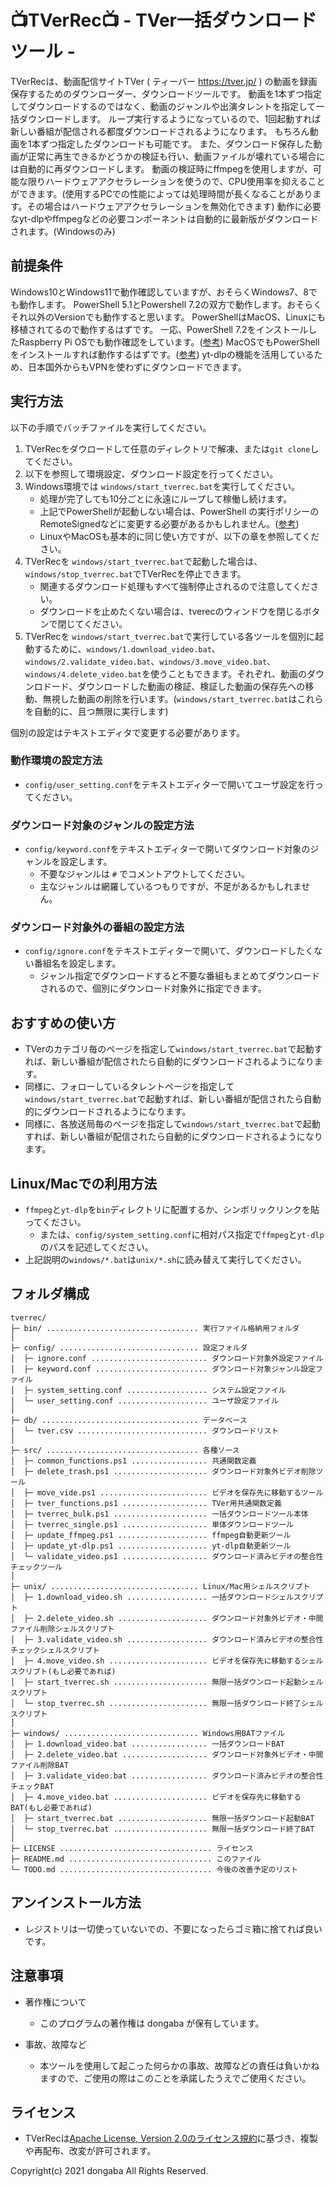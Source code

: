 # :tv:**TVerRec**:tv: - TVer一括ダウンロードツール -

TVerRecは、動画配信サイトTVer ( ティーバー <https://tver.jp/> ) の動画を録画保存するためのダウンローダー、ダウンロードツールです。
動画を1本ずつ指定してダウンロードするのではなく、動画のジャンルや出演タレントを指定して一括ダウンロードします。
ループ実行するようになっているので、1回起動すれば新しい番組が配信される都度ダウンロードされるようになります。
もちろん動画を1本ずつ指定したダウンロードも可能です。
また、ダウンロード保存した動画が正常に再生できるかどうかの検証も行い、動画ファイルが壊れている場合には自動的に再ダウンロードします。
動画の検証時にffmpegを使用しますが、可能な限りハードウェアアクセラレーションを使うので、CPU使用率を抑えることができます。(使用するPCでの性能によっては処理時間が長くなることがあります。その場合はハードウェアアクセラレーションを無効化できます)
動作に必要なyt-dlpやffmpegなどの必要コンポーネントは自動的に最新版がダウンロードされます。(Windowsのみ)

## 前提条件

Windows10とWindows11で動作確認していますが、おそらくWindows7、8でも動作します。
PowerShell 5.1とPowershell 7.2の双方で動作します。おそらくそれ以外のVersionでも動作すると思います。
PowerShellはMacOS、Linuxにも移植されてるので動作するはずです。
一応、PowerShell 7.2をインストールしたRaspberry Pi OSでも動作確認をしています。([参考](https://docs.microsoft.com/ja-jp/powershell/scripting/install/install-raspbian?view=powershell-7.2))
MacOSでもPowerShellをインストールすれば動作するはずです。([参考](https://docs.microsoft.com/ja-jp/powershell/scripting/install/installing-powershell-on-macos?view=powershell-7.2))
yt-dlpの機能を活用しているため、日本国外からもVPNを使わずにダウンロードできます。

## 実行方法

以下の手順でバッチファイルを実行してください。

1. TVerRecをダウロードして任意のディレクトリで解凍、または`git clone`してください。
2. 以下を参照して環境設定、ダウンロード設定を行ってください。
3. Windows環境では `windows/start_tverrec.bat`を実行してください。
    - 処理が完了しても10分ごとに永遠にループして稼働し続けます。
    - 上記でPowerShellが起動しない場合は、PowerShell の実行ポリシーのRemoteSignedなどに変更する必要があるかもしれません。([参考](https://docs.microsoft.com/ja-jp/powershell/module/microsoft.powershell.core/about/about_execution_policies?view=powershell-7.2))
    - LinuxやMacOSも基本的に同じ使い方ですが、以下の章を参照してください。
4. TVerRecを `windows/start_tverrec.bat`で起動した場合は、`windows/stop_tverrec.bat`でTVerRecを停止できます。
    - 関連するダウンロード処理もすべて強制停止されるので注意してください。
    - ダウンロードを止めたくない場合は、tverecのウィンドウを閉じるボタンで閉じてください。
5. TVerRecを `windows/start_tverrec.bat`で実行している各ツールを個別に起動するために、`windows/1.download_video.bat`、`windows/2.validate_video.bat`、`windows/3.move_video.bat`、`windows/4.delete_video.bat`を使うこともできます。それぞれ、動画のダウンロドード、ダウンロードした動画の検証、検証した動画の保存先への移動、無視した動画の削除を行います。(`windows/start_tverrec.bat`はこれらを自動的に、且つ無限に実行します)

個別の設定はテキストエディタで変更する必要があります。

### 動作環境の設定方法

- `config/user_setting.conf`をテキストエディターで開いてユーザ設定を行ってください。

### ダウンロード対象のジャンルの設定方法

- `config/keyword.conf`をテキストエディターで開いてダウンロード対象のジャンルを設定します。
  - 不要なジャンルは `#` でコメントアウトしてください。
  - 主なジャンルは網羅しているつもりですが、不足があるかもしれません。

### ダウンロード対象外の番組の設定方法

- `config/ignore.conf`をテキストエディターで開いて、ダウンロードしたくない番組名を設定します。
  - ジャンル指定でダウンロードすると不要な番組もまとめてダウンロードされるので、個別にダウンロード対象外に指定できます。

## おすすめの使い方

- TVerのカテゴリ毎のページを指定して`windows/start_tverrec.bat`で起動すれば、新しい番組が配信されたら自動的にダウンロードされるようになります。
- 同様に、フォローしているタレントページを指定して`windows/start_tverrec.bat`で起動すれば、新しい番組が配信されたら自動的にダウンロードされるようになります。
- 同様に、各放送局毎のページを指定して`windows/start_tverrec.bat`で起動すれば、新しい番組が配信されたら自動的にダウンロードされるようになります。

## Linux/Macでの利用方法

- `ffmpeg`と`yt-dlp`を`bin`ディレクトリに配置するか、シンボリックリンクを貼ってください。
  - または、`config/system_setting.conf`に相対パス指定で`ffmpeg`と`yt-dlp`のパスを記述してください。
- 上記説明の`windows/*.bat`は`unix/*.sh`に読み替えて実行してください。

## フォルダ構成

```text
tverrec/
├─ bin/ .................................. 実行ファイル格納用フォルダ
│
├─ config/ ............................... 設定フォルダ
│  ├─ ignore.conf .......................... ダウンロード対象外設定ファイル
│  ├─ keyword.conf ......................... ダウンロード対象ジャンル設定ファイル
│  ├─ system_setting.conf .................. システム設定ファイル
│  └─ user_setting.conf .................... ユーザ設定ファイル
│
├─ db/ ................................... データベース
│  └─ tver.csv ............................. ダウンロードリスト
│
├─ src/ .................................. 各種ソース
│  ├─ common_functions.ps1 ................. 共通関数定義
│  ├─ delete_trash.ps1 ..................... ダウンロード対象外ビデオ削除ツール
│  ├─ move_vide.ps1 ........................ ビデオを保存先に移動するツール
│  ├─ tver_functions.ps1 ................... TVer用共通関数定義
│  ├─ tverrec_bulk.ps1 ..................... 一括ダウンロードツール本体
│  ├─ tverrec_single.ps1 ................... 単体ダウンロードツール
│  ├─ update_ffmpeg.ps1 .................... ffmpeg自動更新ツール
│  ├─ update_yt-dlp.ps1 .................... yt-dlp自動更新ツール
│  └─ validate_video.ps1 ................... ダウンロード済みビデオの整合性チェックツール
│
├─ unix/ ................................. Linux/Mac用シェルスクリプト
│  ├─ 1.download_video.sh .................. 一括ダウンロードシェルスクリプト
│  ├─ 2.delete_video.sh .................... ダウンロード対象外ビデオ・中間ファイル削除シェルスクリプト
│  ├─ 3.validate_video.sh .................. ダウンロード済みビデオの整合性チェックシェルスクリプト
│  ├─ 4.move_video.sh ...................... ビデオを保存先に移動するシェルスクリプト(もし必要であれば)
│  ├─ start_tverrec.sh ..................... 無限一括ダウンロード起動シェルスクリプト
│  └─ stop_tverrec.sh ...................... 無限一括ダウンロード終了シェルスクリプト
│
├─ windows/ .............................. Windows用BATファイル
│  ├─ 1.download_video.bat ................. 一括ダウンロードBAT
│  ├─ 2.delete_video.bat ................... ダウンロード対象外ビデオ・中間ファイル削除BAT
│  ├─ 3.validate_video.bat ................. ダウンロード済みビデオの整合性チェックBAT
│  ├─ 4.move_video.bat ..................... ビデオを保存先に移動するBAT(もし必要であれば)
│  ├─ start_tverrec.bat .................... 無限一括ダウンロード起動BAT
│  └─ stop_tverrec.bat ..................... 無限一括ダウンロード終了BAT
│
├─ LICENSE .................................. ライセンス
├─ README.md ................................ このファイル
└─ TODO.md .................................. 今後の改善予定のリスト
```

## アンインストール方法

- レジストリは一切使っていないでの、不要になったらゴミ箱に捨てれば良いです。

## 注意事項

- 著作権について
  - このプログラムの著作権は dongaba が保有しています。

- 事故、故障など
  - 本ツールを使用して起こった何らかの事故、故障などの責任は負いかねますので、ご使用の際はこのことを承諾したうえでご使用ください。

## ライセンス

- TVerRecは[Apache License, Version 2.0のライセンス規約](http://www.apache.org/licenses/LICENSE-2.0)に基づき、複製や再配布、改変が許可されます。

Copyright(c) 2021 dongaba All Rights Reserved.
